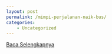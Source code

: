 ```yaml
---
layout: post
permalink: /mimpi-perjalanan-naik-bus/
categories:
    - Uncategorized
---
```


[Baca Selengkapnya](/07)